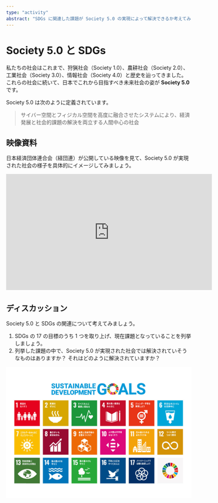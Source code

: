 ```yaml
---
type: "activity"
abstract: "SDGs に関連した課題が Society 5.0 の実現によって解決できるか考えてみましょう。"
---
```


# Society 5.0 と SDGs

私たちの社会はこれまで、狩猟社会（Society 1.0）、農耕社会（Society 2.0）、工業社会（Society 3.0）、情報社会（Society 4.0）と歴史を辿ってきました。これらの社会に続いて、日本でこれから目指すべき未来社会の姿が **Society 5.0** です。

Society 5.0 は次のように定義されています。

> サイバー空間とフィジカル空間を高度に融合させたシステムにより、経済発展と社会的課題の解決を両立する人間中心の社会

## 映像資料

日本経済団体連合会（経団連）が公開している映像を見て、Society 5.0 が実現された社会の様子を具体的にイメージしてみましょう。

<iframe width="560" height="315" src="https://www.youtube.com/embed/xQnnAih8KIo?si=WM8mYsC0Sni5WXCW" title="YouTube video player" frameborder="0" allow="accelerometer; autoplay; clipboard-write; encrypted-media; gyroscope; picture-in-picture; web-share" referrerpolicy="strict-origin-when-cross-origin" allowfullscreen></iframe>

## ディスカッション

Society 5.0 と SDGs の関連について考えてみましょう。

1. SDGs の 17 の目標のうち 1 つを取り上げ、現在課題となっていることを列挙しましょう。
2. 列挙した課題の中で、Society 5.0 が実現された社会では解決されていそうなものはありますか？ それはどのように解決されていますか？

![SDGs](/h30-informatics1/1-information-society-c/images/sdg_poster_ja_2021.jpg)
